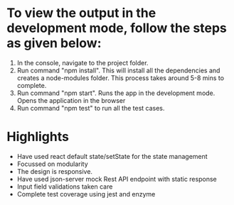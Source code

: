 # To view the output in the development mode, follow the steps as given below:
1) In the console, navigate to the project folder.
2) Run command "npm install". This will install all the dependencies and creates a node-modules folder.
   This process takes around 5-8 mins to complete.
3) Run command "npm start". Runs the app in the development mode.
   Opens the application in the browser
4) Run command "npm test" to run all the test cases.

# Highlights
- Have used react default state/setState for the state management 
- Focussed on modularity
- The design is responsive.
- Have used json-server mock Rest API endpoint with static response
- Input field validations taken care
- Complete test coverage using jest and enzyme
